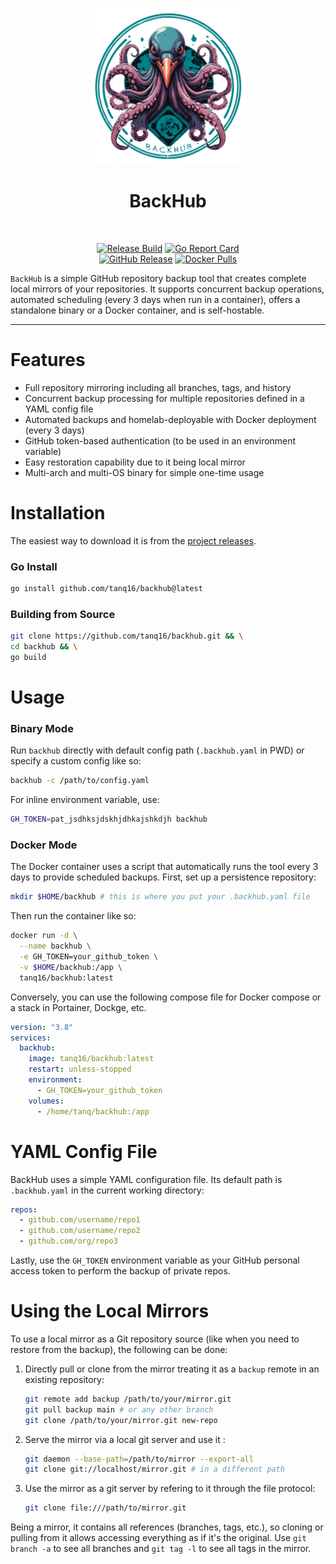 <p align="center">
<img src=".github/assets/logo.png" alt="BackHub Logo" width="250" height="250" /><br>
<h1 align="center">BackHub</h1><br>

<p align="center">
<a href="https://github.com/tanq16/backhub/actions/workflows/release.yml"><img src="https://github.com/tanq16/backhub/actions/workflows/release.yml/badge.svg" alt="Release Build"></a>&nbsp;<a href="https://goreportcard.com/report/github.com/tanq16/backhub"><img src="https://goreportcard.com/badge/github.com/tanq16/backhub" alt="Go Report Card"></a><br>
<a href="https://github.com/Tanq16/backhub/releases"><img alt="GitHub Release" src="https://img.shields.io/github/v/release/tanq16/backhub"></a>&nbsp;<a href="https://hub.docker.com/r/tanq16/backhub"><img alt="Docker Pulls" src="https://img.shields.io/docker/pulls/tanq16/backhub"></a>
</p>
</p>

`BackHub` is a simple GitHub repository backup tool that creates complete local mirrors of your repositories. It supports concurrent backup operations, automated scheduling (every 3 days when run in a container), offers a standalone binary or a Docker container, and is self-hostable.

---

# Features

- Full repository mirroring including all branches, tags, and history
- Concurrent backup processing for multiple repositories defined in a YAML config file
- Automated backups and homelab-deployable with Docker deployment (every 3 days)
- GitHub token-based authentication (to be used in an environment variable)
- Easy restoration capability due to it being local mirror
- Multi-arch and multi-OS binary for simple one-time usage

# Installation

The easiest way to download it is from the [project releases](https://github.com/Tanq16/backhub/releases).

### Go Install

```bash
go install github.com/tanq16/backhub@latest
```

### Building from Source

```bash
git clone https://github.com/tanq16/backhub.git && \
cd backhub && \
go build
```

# Usage

### Binary Mode

Run `backhub` directly with default config path (`.backhub.yaml` in PWD) or specify a custom config like so:

```bash
backhub -c /path/to/config.yaml
```

For inline environment variable, use:

```bash
GH_TOKEN=pat_jsdhksjdskhjdhkajshkdjh backhub
```

### Docker Mode

The Docker container uses a script that automatically runs the tool every 3 days to provide scheduled backups. First, set up a persistence repository:

```bash
mkdir $HOME/backhub # this is where you put your .backhub.yaml file
```

Then run the container like so:

```bash
docker run -d \
  --name backhub \
  -e GH_TOKEN=your_github_token \
  -v $HOME/backhub:/app \
  tanq16/backhub:latest
```

Conversely, you can use the following compose file for Docker compose or a stack in Portainer, Dockge, etc.

```yaml
version: "3.8"
services:
  backhub:
    image: tanq16/backhub:latest
    restart: unless-stopped
    environment:
      - GH_TOKEN=your_github_token
    volumes:
      - /home/tanq/backhub:/app
```

# YAML Config File

BackHub uses a simple YAML configuration file. Its default path is `.backhub.yaml` in the current working directory:

```yaml
repos:
  - github.com/username/repo1
  - github.com/username/repo2
  - github.com/org/repo3
```

Lastly, use the `GH_TOKEN` environment variable as your GitHub personal access token to perform the backup of private repos.

# Using the Local Mirrors

To use a local mirror as a Git repository source (like when you need to restore from the backup), the following can be done:

1. Directly pull or clone from the mirror treating it as a `backup` remote in an existing repository:
    ```bash
    git remote add backup /path/to/your/mirror.git
    git pull backup main # or any other branch
    git clone /path/to/your/mirror.git new-repo
    ```

2. Serve the mirror via a local git server and use it :
    ```bash
    git daemon --base-path=/path/to/mirror --export-all
    git clone git://localhost/mirror.git # in a different path
    ```

3. Use the mirror as a git server by refering to it through the file protocol:
    ```bash
    git clone file:///path/to/mirror.git
    ```

Being a mirror, it contains all references (branches, tags, etc.), so cloning or pulling from it allows accessing everything as if it's the original. Use `git branch -a` to see all branches and `git tag -l` to see all tags in the mirror.
